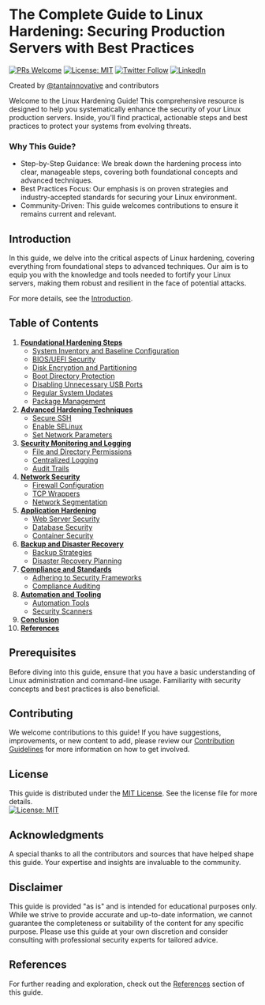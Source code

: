 # The Complete Guide to Linux Hardening: Securing Production Servers with Best Practices

[![PRs Welcome](https://img.shields.io/badge/PRs-welcome-brightgreen.svg)](https://github.com/tantainnovative/securing-production-servers-with-best-practices/pulls) [![License: MIT](https://img.shields.io/badge/License-MIT-yellow.svg)](https://opensource.org/licenses/MIT) [![Twitter Follow](https://img.shields.io/twitter/follow/your_twitter_username.svg?style=social&label=Follow)](https://twitter.com/tantainnovative) [![LinkedIn](https://img.shields.io/badge/LinkedIn-Follow-blue.svg)](https://www.linkedin.com/company/tantainnovative)


Created by [@tantainnovative](https://twitter.com/tantainnovative) and contributors


Welcome to the Linux Hardening Guide! This comprehensive resource is designed to help you systematically enhance the
security of your Linux production servers. Inside, you'll find practical, actionable steps and best practices to protect
your systems from evolving threats.

### Why This Guide?

- Step-by-Step Guidance: We break down the hardening process into clear, manageable steps, covering both foundational
concepts and advanced techniques.
- Best Practices Focus: Our emphasis is on proven strategies and industry-accepted standards for securing your Linux
environment.
- Community-Driven: This guide welcomes contributions to ensure it remains current and relevant.

## Introduction

In this guide, we delve into the critical aspects of Linux hardening, covering everything from foundational steps to
advanced techniques. Our aim is to equip you with the knowledge and tools needed to fortify your Linux servers, making
them robust and resilient in the face of potential attacks.

For more details, see the [Introduction](docs/introduction.md).

## Table of Contents

1. **[Foundational Hardening Steps](docs/foundational/README.md)**
    - [System Inventory and Baseline Configuration](docs/foundational/system_inventory.md)
    - [BIOS/UEFI Security](docs/foundational/bios_uefi_security.md)
    - [Disk Encryption and Partitioning](docs/foundational/disk_encryption.md)
    - [Boot Directory Protection](docs/foundational/boot_directory_protection.md)
    - [Disabling Unnecessary USB Ports](docs/foundational/disabling_usb_ports.md)
    - [Regular System Updates](docs/foundational/system_updates.md)
    - [Package Management](docs/foundational/package_management.md)
2. **[Advanced Hardening Techniques](docs/advanced/README.md)**
    - [Secure SSH](docs/advanced/secure_ssh.md)
    - [Enable SELinux](docs/advanced/enable_selinux.md)
    - [Set Network Parameters](docs/advanced/network_parameters.md)
3. **[Security Monitoring and Logging](docs/monitoring_logging/README.md)**
    - [File and Directory Permissions](docs/monitoring_logging/file_directory_permissions.md)
    - [Centralized Logging](docs/monitoring_logging/centralized_logging.md)
    - [Audit Trails](docs/monitoring_logging/audit_trails.md)
4. **[Network Security](docs/network_security/README.md)**
    - [Firewall Configuration](docs/network_security/firewall_configuration.md)
    - [TCP Wrappers](docs/network_security/tcp_wrappers.md)
    - [Network Segmentation](docs/network_security/network_segmentation.md)
5. **[Application Hardening](docs/application_hardening/README.md)**
    - [Web Server Security](docs/application_hardening/web_server_security.md)
    - [Database Security](docs/application_hardening/database_security.md)
    - [Container Security](docs/application_hardening/container_security.md)
6. **[Backup and Disaster Recovery](docs/backup_disaster_recovery/README.md)**
    - [Backup Strategies](docs/backup_disaster_recovery/backup_strategies.md)
    - [Disaster Recovery Planning](docs/backup_disaster_recovery/disaster_recovery_planning.md)
7. **[Compliance and Standards](docs/compliance_standards/README.md)**
    - [Adhering to Security Frameworks](docs/compliance_standards/adhering_to_frameworks.md)
    - [Compliance Auditing](docs/compliance_standards/compliance_auditing.md)
8. **[Automation and Tooling](docs/automation_tooling/README.md)**
    - [Automation Tools](docs/automation_tooling/automation_tools.md)
    - [Security Scanners](docs/automation_tooling/security_scanners.md)
9. **[Conclusion](docs/conclusion.md)**
10. **[References](docs/references.md)**

## Prerequisites

Before diving into this guide, ensure that you have a basic understanding of Linux administration and command-line
usage. Familiarity with security concepts and best practices is also beneficial.

## Contributing

We welcome contributions to this guide! If you have suggestions, improvements, or new content to add, please review
our [Contribution Guidelines](CONTRIBUTING.md) for more information on how to get involved.

## License

This guide is distributed under the [MIT License](LICENSE). See the license file for more details.<br>
[![License: MIT](https://img.shields.io/badge/License-MIT-yellow.svg)](https://opensource.org/licenses/MIT)

## Acknowledgments

A special thanks to all the contributors and sources that have helped shape this guide. Your expertise and insights are
invaluable to the community.

## Disclaimer

This guide is provided "as is" and is intended for educational purposes only. While we strive to provide accurate and
up-to-date information, we cannot guarantee the completeness or suitability of the content for any specific purpose.
Please use this guide at your own discretion and consider consulting with professional security experts for tailored
advice.

## References

For further reading and exploration, check out the [References](docs/references.md) section of this guide.
